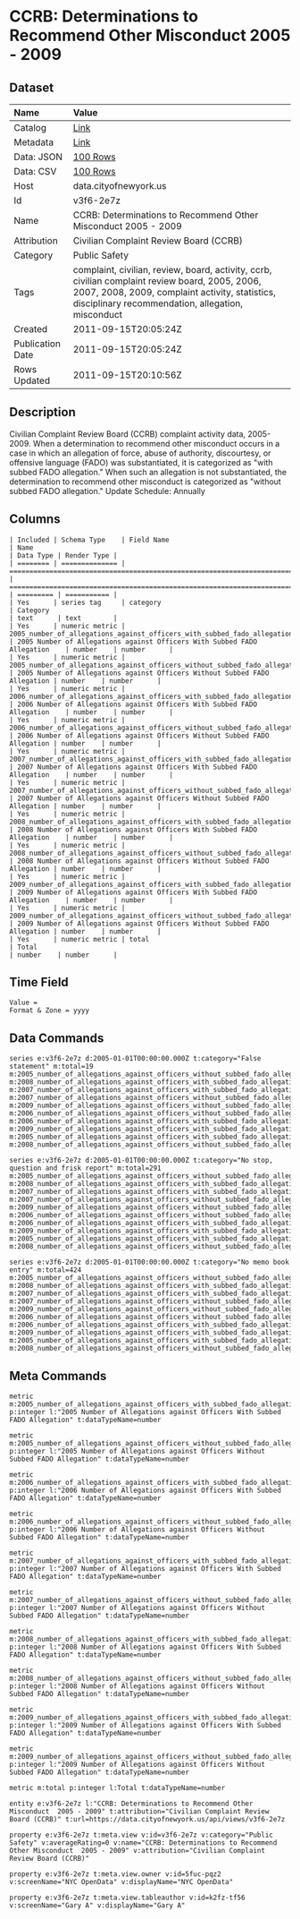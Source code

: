 # CCRB: Determinations to Recommend Other Misconduct 2005 - 2009

## Dataset

| Name | Value |
| :--- | :---- |
| Catalog | [Link](https://catalog.data.gov/dataset/ccrb-determinations-to-recommend-other-misconduct-2005-2009-5d852) |
| Metadata | [Link](https://data.cityofnewyork.us/api/views/v3f6-2e7z) |
| Data: JSON | [100 Rows](https://data.cityofnewyork.us/api/views/v3f6-2e7z/rows.json?max_rows=100) |
| Data: CSV | [100 Rows](https://data.cityofnewyork.us/api/views/v3f6-2e7z/rows.csv?max_rows=100) |
| Host | data.cityofnewyork.us |
| Id | v3f6-2e7z |
| Name | CCRB: Determinations to Recommend Other Misconduct 2005 - 2009 |
| Attribution | Civilian Complaint Review Board (CCRB) |
| Category | Public Safety |
| Tags | complaint, civilian, review, board, activity, ccrb, civilian complaint review board, 2005, 2006, 2007, 2008, 2009, complaint activity, statistics, disciplinary recommendation, allegation, misconduct |
| Created | 2011-09-15T20:05:24Z |
| Publication Date | 2011-09-15T20:05:24Z |
| Rows Updated | 2011-09-15T20:10:56Z |

## Description

Civilian Complaint Review Board (CCRB) complaint activity data, 2005-2009. When a determination to recommend other misconduct occurs in a case in which an allegation of force, abuse of authority, discourtesy, or offensive language (FADO) was substantiated, it is categorized as "with subbed FADO allegation." When such an allegation is not substantiated, the determination to recommend other misconduct is categorized as "without subbed FADO allegation."
Update Schedule: Annually

## Columns

```ls
| Included | Schema Type    | Field Name                                                                 | Name                                                                       | Data Type | Render Type |
| ======== | ============== | ========================================================================== | ========================================================================== | ========= | =========== |
| Yes      | series tag     | category                                                                   | Category                                                                   | text      | text        |
| Yes      | numeric metric | 2005_number_of_allegations_against_officers_with_subbed_fado_allegation    | 2005 Number of Allegations against Officers With Subbed FADO Allegation    | number    | number      |
| Yes      | numeric metric | 2005_number_of_allegations_against_officers_without_subbed_fado_allegation | 2005 Number of Allegations against Officers Without Subbed FADO Allegation | number    | number      |
| Yes      | numeric metric | 2006_number_of_allegations_against_officers_with_subbed_fado_allegation    | 2006 Number of Allegations against Officers With Subbed FADO Allegation    | number    | number      |
| Yes      | numeric metric | 2006_number_of_allegations_against_officers_without_subbed_fado_allegation | 2006 Number of Allegations against Officers Without Subbed FADO Allegation | number    | number      |
| Yes      | numeric metric | 2007_number_of_allegations_against_officers_with_subbed_fado_allegation    | 2007 Number of Allegations against Officers With Subbed FADO Allegation    | number    | number      |
| Yes      | numeric metric | 2007_number_of_allegations_against_officers_without_subbed_fado_allegation | 2007 Number of Allegations against Officers Without Subbed FADO Allegation | number    | number      |
| Yes      | numeric metric | 2008_number_of_allegations_against_officers_with_subbed_fado_allegation    | 2008 Number of Allegations against Officers With Subbed FADO Allegation    | number    | number      |
| Yes      | numeric metric | 2008_number_of_allegations_against_officers_without_subbed_fado_allegation | 2008 Number of Allegations against Officers Without Subbed FADO Allegation | number    | number      |
| Yes      | numeric metric | 2009_number_of_allegations_against_officers_with_subbed_fado_allegation    | 2009 Number of Allegations against Officers With Subbed FADO Allegation    | number    | number      |
| Yes      | numeric metric | 2009_number_of_allegations_against_officers_without_subbed_fado_allegation | 2009 Number of Allegations against Officers Without Subbed FADO Allegation | number    | number      |
| Yes      | numeric metric | total                                                                      | Total                                                                      | number    | number      |
```

## Time Field

```ls
Value = 
Format & Zone = yyyy
```

## Data Commands

```ls
series e:v3f6-2e7z d:2005-01-01T00:00:00.000Z t:category="False statement" m:total=19 m:2005_number_of_allegations_against_officers_without_subbed_fado_allegation=3 m:2008_number_of_allegations_against_officers_with_subbed_fado_allegation=1 m:2007_number_of_allegations_against_officers_with_subbed_fado_allegation=0 m:2007_number_of_allegations_against_officers_without_subbed_fado_allegation=0 m:2009_number_of_allegations_against_officers_without_subbed_fado_allegation=3 m:2006_number_of_allegations_against_officers_without_subbed_fado_allegation=1 m:2006_number_of_allegations_against_officers_with_subbed_fado_allegation=2 m:2009_number_of_allegations_against_officers_with_subbed_fado_allegation=4 m:2005_number_of_allegations_against_officers_with_subbed_fado_allegation=5 m:2008_number_of_allegations_against_officers_without_subbed_fado_allegation=0

series e:v3f6-2e7z d:2005-01-01T00:00:00.000Z t:category="No stop, question and frisk report" m:total=291 m:2005_number_of_allegations_against_officers_without_subbed_fado_allegation=22 m:2008_number_of_allegations_against_officers_with_subbed_fado_allegation=18 m:2007_number_of_allegations_against_officers_with_subbed_fado_allegation=28 m:2007_number_of_allegations_against_officers_without_subbed_fado_allegation=23 m:2009_number_of_allegations_against_officers_without_subbed_fado_allegation=53 m:2006_number_of_allegations_against_officers_without_subbed_fado_allegation=26 m:2006_number_of_allegations_against_officers_with_subbed_fado_allegation=28 m:2009_number_of_allegations_against_officers_with_subbed_fado_allegation=27 m:2005_number_of_allegations_against_officers_with_subbed_fado_allegation=24 m:2008_number_of_allegations_against_officers_without_subbed_fado_allegation=42

series e:v3f6-2e7z d:2005-01-01T00:00:00.000Z t:category="No memo book entry" m:total=424 m:2005_number_of_allegations_against_officers_without_subbed_fado_allegation=0 m:2008_number_of_allegations_against_officers_with_subbed_fado_allegation=35 m:2007_number_of_allegations_against_officers_with_subbed_fado_allegation=0 m:2007_number_of_allegations_against_officers_without_subbed_fado_allegation=2 m:2009_number_of_allegations_against_officers_without_subbed_fado_allegation=138 m:2006_number_of_allegations_against_officers_without_subbed_fado_allegation=6 m:2006_number_of_allegations_against_officers_with_subbed_fado_allegation=5 m:2009_number_of_allegations_against_officers_with_subbed_fado_allegation=55 m:2005_number_of_allegations_against_officers_with_subbed_fado_allegation=4 m:2008_number_of_allegations_against_officers_without_subbed_fado_allegation=179
```

## Meta Commands

```ls
metric m:2005_number_of_allegations_against_officers_with_subbed_fado_allegation p:integer l:"2005 Number of Allegations against Officers With Subbed FADO Allegation" t:dataTypeName=number

metric m:2005_number_of_allegations_against_officers_without_subbed_fado_allegation p:integer l:"2005 Number of Allegations against Officers Without Subbed FADO Allegation" t:dataTypeName=number

metric m:2006_number_of_allegations_against_officers_with_subbed_fado_allegation p:integer l:"2006 Number of Allegations against Officers With Subbed FADO Allegation" t:dataTypeName=number

metric m:2006_number_of_allegations_against_officers_without_subbed_fado_allegation p:integer l:"2006 Number of Allegations against Officers Without Subbed FADO Allegation" t:dataTypeName=number

metric m:2007_number_of_allegations_against_officers_with_subbed_fado_allegation p:integer l:"2007 Number of Allegations against Officers With Subbed FADO Allegation" t:dataTypeName=number

metric m:2007_number_of_allegations_against_officers_without_subbed_fado_allegation p:integer l:"2007 Number of Allegations against Officers Without Subbed FADO Allegation" t:dataTypeName=number

metric m:2008_number_of_allegations_against_officers_with_subbed_fado_allegation p:integer l:"2008 Number of Allegations against Officers With Subbed FADO Allegation" t:dataTypeName=number

metric m:2008_number_of_allegations_against_officers_without_subbed_fado_allegation p:integer l:"2008 Number of Allegations against Officers Without Subbed FADO Allegation" t:dataTypeName=number

metric m:2009_number_of_allegations_against_officers_with_subbed_fado_allegation p:integer l:"2009 Number of Allegations against Officers With Subbed FADO Allegation" t:dataTypeName=number

metric m:2009_number_of_allegations_against_officers_without_subbed_fado_allegation p:integer l:"2009 Number of Allegations against Officers Without Subbed FADO Allegation" t:dataTypeName=number

metric m:total p:integer l:Total t:dataTypeName=number

entity e:v3f6-2e7z l:"CCRB: Determinations to Recommend Other Misconduct  2005 - 2009" t:attribution="Civilian Complaint Review Board (CCRB)" t:url=https://data.cityofnewyork.us/api/views/v3f6-2e7z

property e:v3f6-2e7z t:meta.view v:id=v3f6-2e7z v:category="Public Safety" v:averageRating=0 v:name="CCRB: Determinations to Recommend Other Misconduct  2005 - 2009" v:attribution="Civilian Complaint Review Board (CCRB)"

property e:v3f6-2e7z t:meta.view.owner v:id=5fuc-pqz2 v:screenName="NYC OpenData" v:displayName="NYC OpenData"

property e:v3f6-2e7z t:meta.view.tableauthor v:id=k2fz-tf56 v:screenName="Gary A" v:displayName="Gary A"
```
